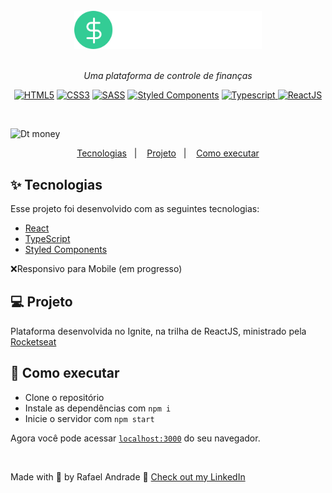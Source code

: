 <br>
<div align="center">
  <img src="/src/assets/logo.svg" alt="dtmoney" width="300px" />
</div>

<br>
<p align="center">
  <i>Uma plataforma de controle de finanças</i>
  <div align="center">
    <a href="https://"><img src="https://img.shields.io/static/v1?label=&message=HTML5&color=%23E34F26&style=for-the-badge&logo=html5&logoColor=whitesmoke" alt="HTML5"></a>
    <a href="https://"><img src="https://img.shields.io/static/v1?label=&message=CSS3&color=%231500B6&style=for-the-badge&logo=css3&logoColor=whitesmoke" alt="CSS3"></a>
    <a href="https://"><img src="https://img.shields.io/static/v1?label=&message=SASS&color=%23CC6699&style=for-the-badge&logo=sass&logoColor=whitesmoke" alt="SASS"></a>
    <a href="https://"><img src="https://img.shields.io/static/v1?label=&message=Styled%20Components&color=purple&style=for-the-badge&logo=styled-components&logoColor=whitesmoke" alt="Styled Components"></a>
    <a href="https://"><img src="https://img.shields.io/static/v1?label=&message=Typescript&color=%231570B6&style=for-the-badge&logo=typescript&logoColor=whitesmoke" alt="Typescript"> </a>
    <a href="https://"><img src="https://img.shields.io/static/v1?label=&message=ReactJS&color=%231545B6&style=for-the-badge&logo=react&logoColor=whitesmoke" alt="ReactJS"></a>
</div>
</p> <br>

![Dt money](https://i.ibb.co/McdPwfx/screencapture-localhost-3000-2021-07-29-13-18-00.png)

<p align="center">
  <a href="#-tecnologias">Tecnologias</a>&nbsp;&nbsp;&nbsp;|&nbsp;&nbsp;&nbsp;
  <a href="#-projeto">Projeto</a>&nbsp;&nbsp;&nbsp;|&nbsp;&nbsp;&nbsp;
  <a href="#-como-executar">Como executar</a>
</p>

## ✨ Tecnologias

Esse projeto foi desenvolvido com as seguintes tecnologias:

- [React](https://reactjs.org)
- [TypeScript](https://www.typescriptlang.org/)
- [Styled Components](https://styled-components.com/)

 ❌Responsivo para Mobile (em progresso)
 
 ## 💻 Projeto

Plataforma desenvolvida no Ignite, na trilha de ReactJS, ministrado pela [Rocketseat](https://rocketseat.com.br/)

## 🚀 Como executar

- Clone o repositório
- Instale as dependências com `npm i`
- Inicie o servidor com `npm start`

Agora você pode acessar [`localhost:3000`](http://localhost:3000) do seu navegador.

<br>

Made with 💜 by Rafael Andrade 👋 [Check out my LinkedIn](https://www.linkedin.com/in/andraderafa72)
